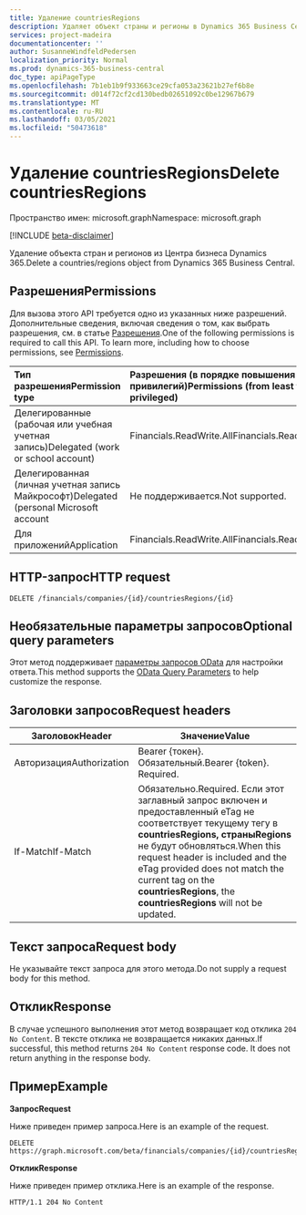 ```yaml
---
title: Удаление countriesRegions
description: Удаляет объект страны и регионы в Dynamics 365 Business Central.
services: project-madeira
documentationcenter: ''
author: SusanneWindfeldPedersen
localization_priority: Normal
ms.prod: dynamics-365-business-central
doc_type: apiPageType
ms.openlocfilehash: 7b1eb1b9f933663ce29cfa053a23621b27ef6b8e
ms.sourcegitcommit: d014f72cf2cd130bedb02651092c0be12967b679
ms.translationtype: MT
ms.contentlocale: ru-RU
ms.lasthandoff: 03/05/2021
ms.locfileid: "50473618"
---
```

# <a name="delete-countriesregions"></a><span data-ttu-id="91f1e-103">Удаление countriesRegions</span><span class="sxs-lookup"><span data-stu-id="91f1e-103">Delete countriesRegions</span></span>

<span data-ttu-id="91f1e-104">Пространство имен: microsoft.graph</span><span class="sxs-lookup"><span data-stu-id="91f1e-104">Namespace: microsoft.graph</span></span>

[!INCLUDE [beta-disclaimer](../../includes/beta-disclaimer.md)]

<span data-ttu-id="91f1e-105">Удаление объекта стран и регионов из Центра бизнеса Dynamics 365.</span><span class="sxs-lookup"><span data-stu-id="91f1e-105">Delete a countries/regions object from Dynamics 365 Business Central.</span></span>

## <a name="permissions"></a><span data-ttu-id="91f1e-106">Разрешения</span><span class="sxs-lookup"><span data-stu-id="91f1e-106">Permissions</span></span>
<span data-ttu-id="91f1e-p101">Для вызова этого API требуется одно из указанных ниже разрешений. Дополнительные сведения, включая сведения о том, как выбрать разрешения, см. в статье [Разрешения](/graph/permissions-reference).</span><span class="sxs-lookup"><span data-stu-id="91f1e-p101">One of the following permissions is required to call this API. To learn more, including how to choose permissions, see [Permissions](/graph/permissions-reference).</span></span>

|<span data-ttu-id="91f1e-109">Тип разрешения</span><span class="sxs-lookup"><span data-stu-id="91f1e-109">Permission type</span></span> |<span data-ttu-id="91f1e-110">Разрешения (в порядке повышения привилегий)</span><span class="sxs-lookup"><span data-stu-id="91f1e-110">Permissions (from least to most privileged)</span></span>|
|:---------------|:------------------------------------------|
|<span data-ttu-id="91f1e-111">Делегированные (рабочая или учебная учетная запись)</span><span class="sxs-lookup"><span data-stu-id="91f1e-111">Delegated (work or school account)</span></span>|<span data-ttu-id="91f1e-112">Financials.ReadWrite.All</span><span class="sxs-lookup"><span data-stu-id="91f1e-112">Financials.ReadWrite.All</span></span> |
|<span data-ttu-id="91f1e-113">Делегированная (личная учетная запись Майкрософт)</span><span class="sxs-lookup"><span data-stu-id="91f1e-113">Delegated (personal Microsoft account</span></span>|<span data-ttu-id="91f1e-114">Не поддерживается.</span><span class="sxs-lookup"><span data-stu-id="91f1e-114">Not supported.</span></span>|
|<span data-ttu-id="91f1e-115">Для приложений</span><span class="sxs-lookup"><span data-stu-id="91f1e-115">Application</span></span>|<span data-ttu-id="91f1e-116">Financials.ReadWrite.All</span><span class="sxs-lookup"><span data-stu-id="91f1e-116">Financials.ReadWrite.All</span></span>|

## <a name="http-request"></a><span data-ttu-id="91f1e-117">HTTP-запрос</span><span class="sxs-lookup"><span data-stu-id="91f1e-117">HTTP request</span></span>
```http
DELETE /financials/companies/{id}/countriesRegions/{id}
```
## <a name="optional-query-parameters"></a><span data-ttu-id="91f1e-118">Необязательные параметры запросов</span><span class="sxs-lookup"><span data-stu-id="91f1e-118">Optional query parameters</span></span>
<span data-ttu-id="91f1e-119">Этот метод поддерживает [параметры запросов OData](/graph/query-parameters) для настройки ответа.</span><span class="sxs-lookup"><span data-stu-id="91f1e-119">This method supports the [OData Query Parameters](/graph/query-parameters) to help customize the response.</span></span>

## <a name="request-headers"></a><span data-ttu-id="91f1e-120">Заголовки запросов</span><span class="sxs-lookup"><span data-stu-id="91f1e-120">Request headers</span></span>
|<span data-ttu-id="91f1e-121">Заголовок</span><span class="sxs-lookup"><span data-stu-id="91f1e-121">Header</span></span>|<span data-ttu-id="91f1e-122">Значение</span><span class="sxs-lookup"><span data-stu-id="91f1e-122">Value</span></span>|
|------|-----|
|<span data-ttu-id="91f1e-123">Авторизация</span><span class="sxs-lookup"><span data-stu-id="91f1e-123">Authorization</span></span>  |<span data-ttu-id="91f1e-p102">Bearer {токен}. Обязательный.</span><span class="sxs-lookup"><span data-stu-id="91f1e-p102">Bearer {token}. Required.</span></span> |
|<span data-ttu-id="91f1e-126">If-Match</span><span class="sxs-lookup"><span data-stu-id="91f1e-126">If-Match</span></span>       |<span data-ttu-id="91f1e-127">Обязательно.</span><span class="sxs-lookup"><span data-stu-id="91f1e-127">Required.</span></span> <span data-ttu-id="91f1e-128">Если этот заглавный запрос включен и предоставленный eTag не соответствует текущему тегу в **countriesRegions,** **страныRegions** не будут обновляться.</span><span class="sxs-lookup"><span data-stu-id="91f1e-128">When this request header is included and the eTag provided does not match the current tag on the **countriesRegions**, the **countriesRegions** will not be updated.</span></span> |

## <a name="request-body"></a><span data-ttu-id="91f1e-129">Текст запроса</span><span class="sxs-lookup"><span data-stu-id="91f1e-129">Request body</span></span>
<span data-ttu-id="91f1e-130">Не указывайте текст запроса для этого метода.</span><span class="sxs-lookup"><span data-stu-id="91f1e-130">Do not supply a request body for this method.</span></span>

## <a name="response"></a><span data-ttu-id="91f1e-131">Отклик</span><span class="sxs-lookup"><span data-stu-id="91f1e-131">Response</span></span>
<span data-ttu-id="91f1e-p104">В случае успешного выполнения этот метод возвращает код отклика ```204 No Content```. В тексте отклика не возвращается никаких данных.</span><span class="sxs-lookup"><span data-stu-id="91f1e-p104">If successful, this method returns ```204 No Content``` response code. It does not return anything in the response body.</span></span>

## <a name="example"></a><span data-ttu-id="91f1e-134">Пример</span><span class="sxs-lookup"><span data-stu-id="91f1e-134">Example</span></span>

<span data-ttu-id="91f1e-135">**Запрос**</span><span class="sxs-lookup"><span data-stu-id="91f1e-135">**Request**</span></span>

<span data-ttu-id="91f1e-136">Ниже приведен пример запроса.</span><span class="sxs-lookup"><span data-stu-id="91f1e-136">Here is an example of the request.</span></span>

```http
DELETE https://graph.microsoft.com/beta/financials/companies/{id}/countriesRegions/{id}
```

<span data-ttu-id="91f1e-137">**Отклик**</span><span class="sxs-lookup"><span data-stu-id="91f1e-137">**Response**</span></span> 

<span data-ttu-id="91f1e-138">Ниже приведен пример отклика.</span><span class="sxs-lookup"><span data-stu-id="91f1e-138">Here is an example of the response.</span></span> 

```http
HTTP/1.1 204 No Content
```


